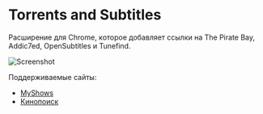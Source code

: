 # Torrents and Subtitles

Расширение для Chrome, которое добавляет ссылки на The Pirate Bay, Addic7ed, OpenSubtitles и Tunefind.

![Screenshot](https://user-images.githubusercontent.com/1893851/62013800-8bcf1980-b1a0-11e9-9296-5c9f99daeda5.png)

Поддерживаемые сайты:

 * [MyShows](https://myshows.me)
 * [Кинопоиск](https://kinopoisk.ru)